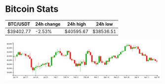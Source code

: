 # Bitcoin Stats

BTC/USDT|24h change|24h high|24h low|
|---|---|---|---|
|$39402.77|-2.53%|$40595.67|$38536.51|

<img src="./chart.svg">
